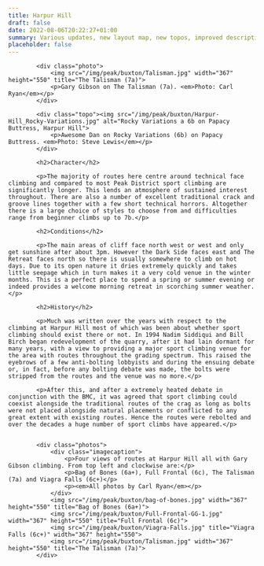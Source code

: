 ```yaml
---
title: Harpur Hill
draft: false
date: 2022-08-06T20:22:27+01:00
summary: Various updates, new layout map, new topos, improved descriptions and approach map.
placeholder: false
---
```




<style>
    .photos {
        display: grid;
        grid-template-columns: repeat(auto-fit, minmax(350px, 1fr));
        gap: .5em;
        margin-top: 2em;
    }
    .photos img {
        width: 100%;
    }
    .photo img {
        margin: .2em;
        float: left;
        width: min(372px, 100%);
    }

    .photo:first-of-type {
        display: none;
    }

    .photo:nth-of-type(2) {
        margin-top: 2.5em;
    }

    .imagecaption {
        grid-row: 1 / 5;
        margin-top: 3.5em;
        margin-right: 1.5em;
        text-align: right;
    }
    @media screen and (max-width: 1310px) {
        .imagecaption {
            grid-column: 1 / -1;
        }
    }
</style>



            <div class="photo">
                <img src="/img/peak/buxton/Talisman.jpg" width="367" height="550" title="The Talisman (7a)">
                <p>Gary Gibson on The Talisman (7a). <em>Photo: Carl Ryan</em></p>
            </div>

            <div class="topo"><img src="/img/peak/buxton/Harpur-Hill_Rocky-Variations.jpg" alt="Rocky Variations a 6b on Papacy Buttress, Harpur Hill">
                <p>Awesome Dan on Rocky Variations (6b) on Papacy Buttress. <em>Photo: Steve Lewis</em></p>
            </div>

            <h2>Character</h2>

            <p>The majority of routes here centre around technical face climbing and compared to most Peak District sport climbing are significantly longer. This lends an atmosphere of sustained interest throughout. There are also a number of excellent traditional crack and groove lines together with a few short technical horrors. Altogether there is a large choice of styles to choose from and difficulties range from beginner climbs up to 7b.</p>
            
            <h2>Conditions</h2>
            
            <p>The main areas of cliff face north west or west and only get sunshine after about 3pm. However the Dark Side faces east and The Retreat faces north so there is usually somewhere to climb on hot days. Due to its open nature it dries extremely quickly and takes little seepage which in turn makes it a very cold venue in the winter months. This is a perfect place to spend a spring or summer evening or indeed provides a welcome morning retreat in scorching summer weather.</p>

            <h2>History</h2>

            <p>Much was written over the years with respect to the climbing at Harpur Hill most of which was been about whether sport climbing should exist there or not. In 1994 Nadim Siddiqui and Bill Birch began redevelopment of the quarry, after it had lain dormant for many years, with a view to providing a major sport climbing venue for the area with routes throughout the grading spectrum. This raised the eyebrows of a few anti-bolting lobbyists and during the ensuing debate or, in fact, before any bolting debate was made, the bolts were stripped from the routes and the venue was no more.</p>

            <p>After this, and after a extremely heated debate in conjunction with the BMC, it was agreed that sport climbing could coexist alongside the traditional routes of the crag as long as bolts were not placed alongside natural placements or conflicted to any great extent with existing routes. Hence the routes were rebolted and over the decades a huge number of sport climbs have appeared.</p>


            <div class="photos">
                <div class="imagecaption">
                    <p>Four views of routes at Harpur Hill all with Gary Gibson climbing. From top left and clockwise are:</p>
                    <p>Bag of Bones (6a+), Full Frontal (6c), The Talisman (7a) and Viagra Falls (6c+)</p>
                    <p><em>All photos by Carl Ryan</em></p>
                </div>
                <img src="/img/peak/buxton/bag-of-bones.jpg" width="367" height="550" title="Bag of Bones (6a+)">
                <img src="/img/peak/buxton/Full-Frontal-GG-1.jpg" width="367" height="550" title="Full Frontal (6c)">
                <img src="/img/peak/buxton/Viagra-Falls.jpg" title="Viagra Falls (6c+)" width="367" height="550">
                <img src="/img/peak/buxton/Talisman.jpg" width="367" height="550" title="The Talisman (7a)">
            </div>





